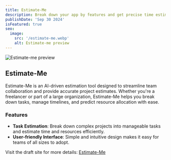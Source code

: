 ```yaml
---
title: Estimate-Me
description: Break down your app by features and get precise time estimates for UX/UI design, frontend, and backend development.
publishDate: 'Sep 30 2024'
isFeatured: true
seo:
  image:
    src: '/estimate-me.webp'
    alt: Estimate-me preview
---
```


![Estimate-me preview](/estimate-me.webp)

## Estimate-Me

Estimate-Me is an AI-driven estimation tool designed to streamline team collaboration and provide accurate project estimates. Whether you're a freelancer or part of a large organization, Estimate-Me helps you break down tasks, manage timelines, and predict resource allocation with ease.

### Features

- **Task Estimation**: Break down complex projects into manageable tasks and estimate time and resources efficiently.
- **User-friendly Interface**: Simple and intuitive design makes it easy for teams of all sizes to adopt.

Visit the draft site for more details: [Estimate-Me](https://ambiguous-checkbox-130804.framer.app/)
